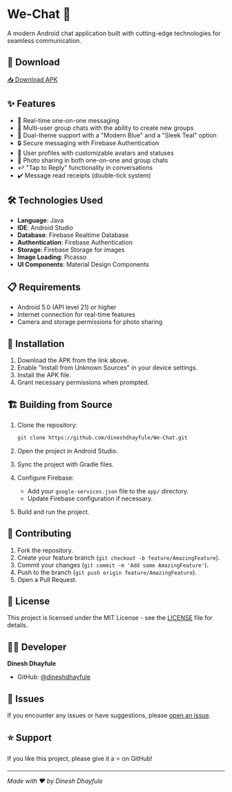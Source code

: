 # We-Chat 💬

A modern Android chat application built with cutting-edge technologies for seamless communication.

## 📱 Download

[📥 Download APK](https://github.com/dineshdhayfule/We-Chat/blob/main/app/build/outputs/apk/debug/app-debug.apk)

## ✨ Features

- 💬 Real-time one-on-one messaging
- 👥 Multi-user group chats with the ability to create new groups
- 🎨 Dual-theme support with a "Modern Blue" and a "Sleek Teal" option
- 🔒 Secure messaging with Firebase Authentication
- 👤 User profiles with customizable avatars and statuses
- 📸 Photo sharing in both one-on-one and group chats
- ↩️ "Tap to Reply" functionality in conversations
- ✔️ Message read receipts (double-tick system)

## 🛠️ Technologies Used

- **Language**: Java
- **IDE**: Android Studio
- **Database**: Firebase Realtime Database
- **Authentication**: Firebase Authentication
- **Storage**: Firebase Storage for images
- **Image Loading**: Picasso
- **UI Components**: Material Design Components

## 📋 Requirements

- Android 5.0 (API level 21) or higher
- Internet connection for real-time features
- Camera and storage permissions for photo sharing

## 🚀 Installation

1. Download the APK from the link above.
2. Enable "Install from Unknown Sources" in your device settings.
3. Install the APK file.
4. Grant necessary permissions when prompted.

## 🏗️ Building from Source

1. Clone the repository:
   ```bash
   git clone https://github.com/dineshdhayfule/We-Chat.git
   ```

2. Open the project in Android Studio.

3. Sync the project with Gradle files.

4. Configure Firebase:
   - Add your `google-services.json` file to the `app/` directory.
   - Update Firebase configuration if necessary.

5. Build and run the project.



## 🤝 Contributing

1. Fork the repository.
2. Create your feature branch (`git checkout -b feature/AmazingFeature`).
3. Commit your changes (`git commit -m 'Add some AmazingFeature'`).
4. Push to the branch (`git push origin feature/AmazingFeature`).
5. Open a Pull Request.

## 📝 License

This project is licensed under the MIT License - see the [LICENSE](LICENSE) file for details.

## 👨‍💻 Developer

**Dinesh Dhayfule**
- GitHub: [@dineshdhayfule](https://github.com/dineshdhayfule)

## 🐛 Issues

If you encounter any issues or have suggestions, please [open an issue](https://github.com/dineshdhayfule/We-Chat/issues).

## ⭐ Support

If you like this project, please give it a ⭐ on GitHub!

---

*Made with ❤️ by Dinesh Dhayfule*